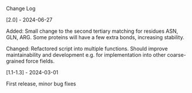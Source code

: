 Change Log

[2.0] - 2024-06-27

Added:
Small change to the second tertiary matching for residues ASN, GLN, ARG. 
Some proteins will have a few extra bonds, increasing stability.

Changed:
Refactored script into multiple functions. Should improve maintainability and development e.g. for implementation into other coarse-grained force fields.   


[1.1-1.3] - 2024-03-01

First release, minor bug fixes
